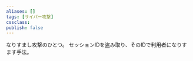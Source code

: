 ```yaml
---
aliases: []
tags: [サイバー攻撃]
cssclass:
publish: false
---
```

なりすまし攻撃のひとつ。
セッションIDを盗み取り、そのIDで利用者になりすます手法。